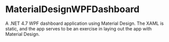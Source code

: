 # MaterialDesignWPFDashboard
A .NET 4.7 WPF dashboard application using Material Design. The XAML is static, and the app serves to be an exercise in laying out the app with Material Design.
